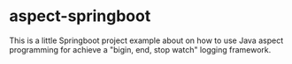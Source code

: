 # aspect-springboot
This is a little Springboot project example about on how to use Java aspect programming for achieve a "bigin, end, stop watch" logging framework.
